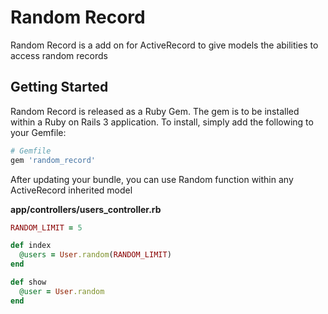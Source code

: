 # Random Record

Random Record is a add on for ActiveRecord to give models the abilities to access random records

## Getting Started

Random Record is released as a Ruby Gem. The gem is to be installed within a Ruby
on Rails 3 application. To install, simply add the following to your Gemfile:

```ruby
# Gemfile
gem 'random_record'
```

After updating your bundle, you can use Random function within any ActiveRecord inherited model

**app/controllers/users_controller.rb**

```ruby
RANDOM_LIMIT = 5

def index
  @users = User.random(RANDOM_LIMIT)
end

def show
  @user = User.random
end
```